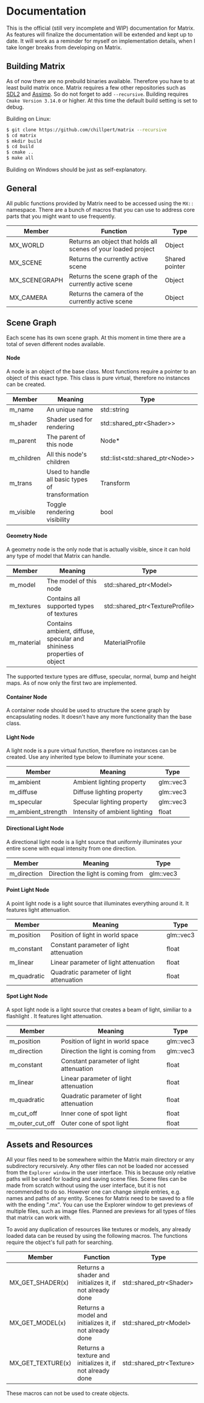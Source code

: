# Documentation

This is the official (still very incomplete and WIP) documentation for Matrix. As features will finalize the documentation will be extended and kept up to date. It will work as a reminder for myself on implementation details, when I take longer breaks from developing on Matrix.

## Building Matrix
As of now there are no prebuild binaries available. Therefore you have to at least build matrix once. Matrix requires a few other repositories such as [SDL2](https://github.com/spurious/SDL-mirror) and [Assimp](https://github.com/assimp/assimp
). So do not forget to add ```--recursive```. Building requires ```Cmake Version 3.14.0``` or higher. At this time the default build setting is set to debug.

Building on Linux:
```sh
$ git clone https://github.com/chillpert/matrix --recursive
$ cd matrix
$ mkdir build
$ cd build
$ cmake ..
$ make all
```

Building on Windows should be just as self-explanatory. 

## General
All public functions provided by Matrix need to be accessed using the ```MX::``` namespace. There are a bunch of macros that you can use to address core parts that you might want to use frequently. 

Member | Function | Type
------ | -------- | ----
MX_WORLD | Returns an object that holds all scenes of your loaded project | Object 
MX_SCENE | Returns the currently active scene | Shared pointer 
MX_SCENEGRAPH | Returns the scene graph of the currently active scene | Object 
MX_CAMERA | Returns the camera of the currently active scene | Object 

## Scene Graph
Each scene has its own scene graph. At this moment in time there are a total of seven different nodes available.

#### Node
A node is an object of the base class. Most functions require a pointer to an object of this exact type. This class is pure virtual, therefore no instances can be created.

Member | Meaning | Type
------ | ------- | ----
m_name | An unique name | std::string
m_shader | Shader used for rendering | std::shared_ptr\<Shader>>
m_parent | The parent of this node | Node*
m_children | All this node's children | std::list<std::shared_ptr\<Node>>
m_trans | Used to handle all basic types of transformation | Transform
m_visible | Toggle rendering visibility | bool

#### Geometry Node
A geometry node is the only node that is actually visible, since it can hold any type of model that Matrix can handle.

Member | Meaning | Type
------ | ------- | ----
m_model | The model of this node | std::shared_ptr\<Model>
m_textures | Contains all supported types of textures | std::shared_ptr\<TextureProfile>
m_material | Contains ambient, diffuse, specular and shininess properties of object | MaterialProfile

The supported texture types are diffuse, specular, normal, bump and height maps. As of now only the first two are implemented. 

#### Container Node
A container node should be used to structure the scene graph by encapsulating nodes. It doesn't have any more functionality than the base class. 

#### Light Node
A light node is a pure virtual function, therefore no instances can be created. Use any inherited type below to illuminate your scene.

Member | Meaning | Type
------ | ------- | ----
m_ambient | Ambient lighting property | glm::vec3
m_diffuse | Diffuse lighting property | glm::vec3
m_specular | Specular lighting property | glm::vec3
m_ambient_strength | Intensity of ambient lighting | float

#### Directional Light Node
A directional light node is a light source that uniformly illuminates your entire scene with equal intensity from one direction.

Member | Meaning | Type
------ | ------- | ----
m_direction | Direction the light is coming from | glm::vec3

#### Point Light Node
A point light node is a light source that illuminates everything around it. It features light attenuation.

Member | Meaning | Type
------ | ------- | ----
m_position | Position of light in world space | glm::vec3
m_constant | Constant parameter of light attenuation | float
m_linear | Linear parameter of light attenuation | float
m_quadratic | Quadratic parameter of light attenuation | float

#### Spot Light Node
A spot light node is a light source that creates a beam of light, similiar to a flashlight . It features light attenuation.

Member | Meaning | Type
------ | ------- | ----
m_position | Position of light in world space | glm::vec3
m_direction | Direction the light is coming from | glm::vec3
m_constant | Constant parameter of light attenuation | float
m_linear | Linear parameter of light attenuation | float
m_quadratic | Quadratic parameter of light attenuation | float
m_cut_off | Inner cone of spot light | float
m_outer_cut_off | Outer cone of spot light | float

## Assets and Resources
All your files need to be somewhere within the Matrix main directory or any subdirectory recursively. Any other files can not be loaded nor accessed from the ```Explorer window``` in the user interface. This is because only relative paths will be used for loading and saving scene files. Scene files can be made from scratch without using the user interface, but it is not recommended to do so. However one can change simple entries, e.g. names and paths of any entity. Scenes for Matrix need to be saved to a file with the ending ".mx". You can use the Explorer window to get previews of multiple files, such as image files. Planned are previews for all types of files that matrix can work with.

To avoid any duplication of resources like textures or models, any already loaded data can be reused by using the following macros. The functions require the object's full path for searching. 

Member | Function | Type
------ | -------- | ----
MX_GET_SHADER(x) | Returns a shader and initializes it, if not already done  | std::shared_ptr\<Shader>
MX_GET_MODEL(x) | Returns a model and initializes it, if not already done | std::shared_ptr\<Model>
MX_GET_TEXTURE(x) | Returns a texture and initializes it, if not already done | std::shared_ptr\<Texture>

These macros can not be used to create objects.
